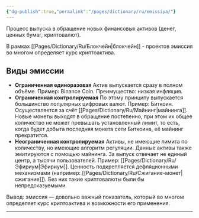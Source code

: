 ```yaml
---
{"dg-publish":true,"permalink":"/pages/dictionary/ru/emissiya/"}
---
```



Процесс выпуска в обращение новых финансовых активов (денег, ценных бумаг, криптовалют).

В рамках [[Pages/Dictionary/Ru/Блокчейн\|блокчейн]] - проектов эмиссия во многом определяет курс криптоактива.

## Виды эмиссии

* **Ограниченная единоразовая** Актив выпускается сразу в полном объёме. Пример: Binance Coin. Преимущество: низкая инфляция.
* **Ограниченная контролируемая** По этому принципу выпускается большинство популярных цифровых валют. Пример: Биткоин. Осуществляется за счёт [[Pages/Dictionary/Ru/Майнинг\|майнинга]]. Новые монеты выходят в обращение постепенно, при этом их общее количество не может превышать установленный лимит, то есть, когда будет добыта последняя монета сети Биткоина, её майнинг прекратится.
* **Неограниченная контролируемая** Активы, не имеющие лимита по количеству, но имеющие алгоритм регуляции. Данные активы также эмитируются с помощью майнинга. За выпуск отвечает не единый центр, а тысячи пользователей. Пример: [[Pages/Dictionary/Ru/Эфириум\|Эфириум]]. Ценность подкрепляется дефляционными механизмами (например: [[Pages/Dictionary/Ru/Сжигание-монет\|сжигание]]). Без них такие криптовалюты были бы непредсказуемыми.

Вывод: эмиссия — довольно важный показатель, который во многом определяет курс криптоактива и возможности его применения.

---
